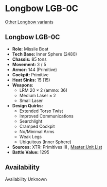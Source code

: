 # Longbow LGB-0C 

[Other Longbow variants](../longbow.md) 

## Longbow LGB-0C 

- **Role:** Missile Boat 
- **Tech Base:** Inner Sphere (2480) 
- **Chassis:** 85 tons 
- **Movement:** 3 / 5 
- **Armor:** 144 (Primitive) 
- **Cockpit:** Primitive 
- **Heat Sinks:** 15 (15) 
- **Weapons:** 
  - LRM 20 × 2 (ammo: 36) 
  - Medium Laser × 2 
  - Small Laser 
- **Design Quirks:** 
  - Extended Torso Twist 
  - Improved Communications 
  - Searchlight 
  - Cramped Cockpit 
  - No/Minimal Arms 
  - Weak Legs 
  - Ubiquitous (Inner Sphere) 
- **Sources:** XTR: Primitives III , [Master Unit List](http://masterunitlist.info/Unit/Details/5619) 
- **Battle Value:** 1295 

## Availability 

Availability Unknown 

